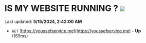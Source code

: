 # IS MY WEBSITE RUNNING ? [![](https://img.shields.io/static/v1?label=Sponsor&message=%E2%9D%A4&logo=GitHub&color=%23fe8e86)](https://github.com/sponsors/<username>)

Last updated: **5/15/2024, 2:42:00 AM**

- `GET` [https://youssefservice.me](https://youssefservice.me) - **Up** (169ms)
